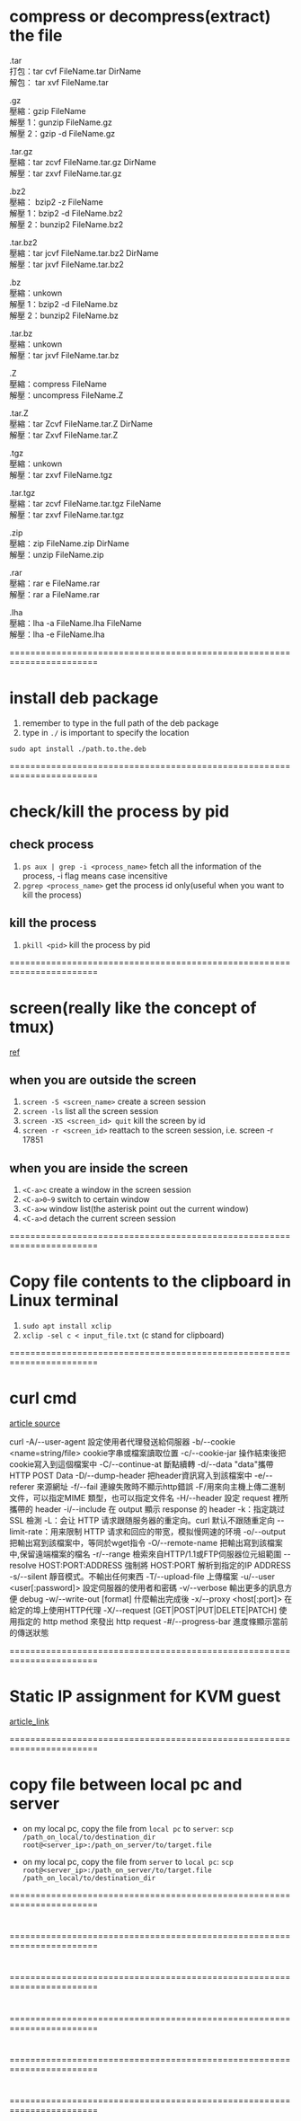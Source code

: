 # compress or decompress(extract) the file

.tar  
打包：tar cvf FileName.tar DirName  
解包： tar xvf FileName.tar

.gz  
壓縮：gzip FileName  
解壓 1：gunzip FileName.gz  
解壓 2：gzip -d FileName.gz

.tar.gz  
壓縮：tar zcvf FileName.tar.gz DirName  
解壓：tar zxvf FileName.tar.gz

.bz2  
壓縮： bzip2 -z FileName  
解壓 1：bzip2 -d FileName.bz2  
解壓 2：bunzip2 FileName.bz2

.tar.bz2  
壓縮：tar jcvf FileName.tar.bz2 DirName  
解壓：tar jxvf FileName.tar.bz2

.bz  
壓縮：unkown  
解壓 1：bzip2 -d FileName.bz  
解壓 2：bunzip2 FileName.bz

.tar.bz  
壓縮：unkown  
解壓：tar jxvf FileName.tar.bz

.Z  
壓縮：compress FileName  
解壓：uncompress FileName.Z

.tar.Z  
壓縮：tar Zcvf FileName.tar.Z DirName  
解壓：tar Zxvf FileName.tar.Z

.tgz  
壓縮：unkown  
解壓：tar zxvf FileName.tgz

.tar.tgz  
壓縮：tar zcvf FileName.tar.tgz FileName  
解壓：tar zxvf FileName.tar.tgz

.zip  
壓縮：zip FileName.zip DirName  
解壓：unzip FileName.zip

.rar  
壓縮：rar e FileName.rar  
解壓：rar a FileName.rar

.lha  
壓縮：lha -a FileName.lha FileName  
解壓：lha -e FileName.lha

=======================================================================

# install deb package

1. remember to type in the full path of the deb package
2. type in `./` is important to specify the location

```shell
sudo apt install ./path.to.the.deb
```

=======================================================================

# check/kill the process by pid

## check process

1. `ps aux | grep -i <process_name>` fetch all the information of the process, -i flag means case incensitive
2. `pgrep <process_name>` get the process id only(useful when you want to kill the process)

## kill the process

1. `pkill <pid>` kill the process by pid

=======================================================================

# screen(really like the concept of tmux)

[ref](https://kawsing.gitbook.io/opensystem/andoid-shou-ji/untitled-4/linux-cli/yong-screen-guan-li-duo-zhong-duan)

## when you are outside the screen

1. `screen -S <screen_name>` create a screen session
2. `screen -ls` list all the screen session
3. `screen -XS <screen_id> quit` kill the screen by id
4. `screen -r <screen_id>` reattach to the screen session, i.e. screen -r 17851

## when you are inside the screen

1. `<C-a>c` create a window in the screen session
2. `<C-a>0~9` switch to certain window
3. `<C-a>w` window list(the asterisk point out the current window)
4. `<C-a>d` detach the current screen session

=======================================================================

# Copy file contents to the clipboard in Linux terminal

1. `sudo apt install xclip`
2. `xclip -sel c < input_file.txt` (c stand for clipboard)

=======================================================================

# curl cmd

[article source](https://www.cjkuo.net/linux-curl-detail/)

curl <options> <URL>
-A/--user-agent <string> 設定使用者代理發送給伺服器
-b/--cookie <name=string/file> cookie字串或檔案讀取位置
-c/--cookie-jar <file> 操作結束後把cookie寫入到這個檔案中
-C/--continue-at <offset> 斷點續轉
-d/--data "data"攜帶 HTTP POST Data
-D/--dump-header <file> 把header資訊寫入到該檔案中
-e/--referer 來源網址
-f/--fail 連線失敗時不顯示http錯誤
-F/用來向主機上傳二進制文件，可以指定MIME 類型，也可以指定文件名
-H/--header 設定 request 裡所攜帶的 header
-i/--include 在 output 顯示 response 的 header
-k：指定跳过 SSL 檢測
-L：会让 HTTP 请求跟随服务器的重定向。curl 默认不跟随重定向
--limit-rate：用来限制 HTTP 请求和回应的带宽，模拟慢网速的环境
-o/--output 把輸出寫到該檔案中，等同於wget指令
-O/--remote-name 把輸出寫到該檔案中,保留遠端檔案的檔名
-r/--range <range> 檢索來自HTTP/1.1或FTP伺服器位元組範圍
--resolve HOST:PORT:ADDRESS 強制將 HOST:PORT 解析到指定的IP ADDRESS
-s/--silent 靜音模式。不輸出任何東西
-T/--upload-file <file> 上傳檔案
-u/--user <user[:password]> 設定伺服器的使用者和密碼
-v/--verbose 輸出更多的訊息方便 debug
-w/--write-out [format] 什麼輸出完成後
-x/--proxy <host[:port]> 在給定的埠上使用HTTP代理
-X/--request [GET|POST|PUT|DELETE|PATCH] 使用指定的 http method 來發出 http request
-#/--progress-bar 進度條顯示當前的傳送狀態

=======================================================================

# Static IP assignment for KVM guest

[article_link](https://dyiwu.github.io/2020/06/kvm-guest-dhcp-ip/)

=======================================================================

# copy file between local pc and server

- on my local pc, copy the file from `local pc` to `server`:
  `scp /path_on_local/to/destination_dir root@<server_ip>:/path_on_server/to/target.file`

- on my local pc, copy the file from `server` to `local pc`:
  `scp root@<server_ip>:/path_on_server/to/target.file /path_on_local/to/destination_dir`

=======================================================================

#

=======================================================================

#

=======================================================================

#

=======================================================================

#

=======================================================================

#

=======================================================================
